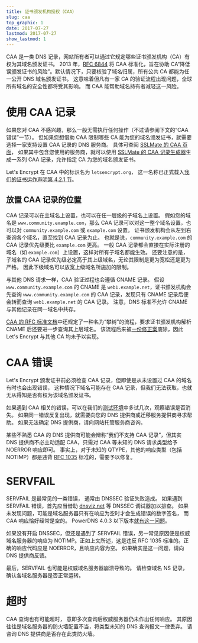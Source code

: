 ```yaml
---
title: 证书颁发机构授权（CAA）
slug: caa
top_graphic: 1
date: 2017-07-27
lastmod: 2017-07-27
show_lastmod: 1
---
```



CAA 是一类 DNS 记录，网站所有者可以通过它规定哪些证书颁发机构（CA）有权为其域名颁发证书。 2013 年，[RFC 6844](https://tools.ietf.org/html/rfc6844) 将 CAA 标准化，旨在协助 CA“降低误颁发证书的风险”。默认情况下，只要核验了域名归属，所有公共 CA 都能为任一公开 DNS 域名颁发证书。 这意味着但凡有一家 CA 的验证流程出现问题，全球所有域名的安全性都将受其影响。 而 CAA 能帮助域名持有者减轻这一风险。

# 使用 CAA 记录

如果您对 CAA 不感兴趣，那么一般无需执行任何操作（不过请参阅下文的“CAA 错误”一节）。 但如果您想借助 CAA 限制哪些 CA 能为您的域名颁发证书，就需要选择一家支持设置 CAA 记录的 DNS 服务商。 具体可查阅 [SSLMate 的 CAA 页面](https://sslmate.com/caa/support)， 如果其中包含您使用的服务商，就可以使用 [SSLMate 的 CAA 记录生成器](https://sslmate.com/caa/)生成一系列 CAA 记录，允许指定 CA 为您的域名颁发证书。

Let's Encrypt 在 CAA 中的标识名为 `letsencrypt.org`， 这一名称已正式载入[我们的证书运作声明第 4.2.1 节](/repository)。

## 放置 CAA 记录的位置

CAA 记录可以在主域名上设置，也可以在任一层级的子域名上设置。 假如您的域名是 `www.community.example.com`，那么 CAA 记录可以对这一整个域名设置，也可以对 `community.example.com` 或 `example.com` 设置。 证书颁发机构会从左到右查询各个域名，直至找到 CAA 记录为止。 也就是说，`community.example.com` 的 CAA 记录优先级要比 `example.com` 更高。 一般 CAA 记录都会直接在实际注册的域名（如 `example.com`）上设置，这样对所有子域名都能生效。 还要注意的是，子域名的 CAA 记录优先级必定高于其上级域名，无论其限制是更为宽松还是更为严格。 因此下级域名可以放宽上级域名所施加的限制。

与其他 DNS 请求一样，CAA 验证过程也会遵循 CNAME 记录。 假设 `www.community.example.com` 的 CNAME 是 `web1.example.net`，证书颁发机构会先查询 `www.community.example.com` 的 CAA 记录，发现只有 CNAME 记录后便会转而查询 `web1.example.net` 的 CAA 记录。 注意，DNS 标准不允许 CNAME 与其他记录在同一域名中共存。

[CAA 的 RFC 标准文档](https://tools.ietf.org/html/rfc6844)中还规定了一种名为“攀树”的流程，要求证书颁发机构解析 CNAME 后还要进一步查询其上层域名。 该流程后来被[一份修正案](https://www.rfc-editor.org/errata/eid5065)废除，因此 Let's Encrypt 与其他 CA 均未予以实现。

# CAA 错误

Let's Encrypt 颁发证书前必须检查 CAA 记录，但即使是从未设置过 CAA 的域名有时也会出现错误， 这种情况下域名可能存在 CAA 记录，但我们无法获取，也就无从得知是否有权为该域名颁发证书。

如果遇到 CAA 相关的错误，可以在我们的[测试环境](/docs/staging-environment)中多试几次，观察错误是否消失。 如果同一错误反复出现，就需要向您的 DNS 提供商或迁移服务提供商寻求帮助。 如果无法确定 DNS 提供商，请向网站托管服务商咨询。

某些不熟悉 CAA 的 DNS 提供商可能会辩称“我们不支持 CAA 记录”，但其实 DNS 提供商不必主动适配 CAA，只需对 CAA 等未知的 DNS 请求类型给予 NOERROR 响应即可。 事实上，对于未知的 QTYPE，其他的响应类型（包括 NOTIMP）都是违背 [RFC 1035](https://tools.ietf.org/html/rfc1035) 标准的，需要予以修复。

# SERVFAIL

SERVFAIL 是最常见的一类错误， 通常由 DNSSEC 验证失败造成。 如果遇到 SERVFAIL 错误，首先应当借助 [dnsviz.net](http://dnsviz.net/) 等 DNSSEC 调试器加以排查。 如果未发现问题，可能是域名服务器只有在响应为空时才会生成错误的数字签名， 而 CAA 响应恰好经常是空的。  PowerDNS 4.0.3 以下版本[就有这一问题](https://community.letsencrypt.org/t/caa-servfail-changes/38298/2?u=jsha)。

如果没有开启 DNSSEC，但还是遇到了 SERVFAIL 错误，另一常见原因便是权威域名服务器的响应为 NOTIMP。正如上文所述，这是违反 RFC 1035 标准的。正确的响应代码应是 NOERROR，且响应内容为空。 如果确实是这一问题，请向 DNS 提供商反馈。

最后，SERVFAIL 也可能是权威域名服务器崩溃导致的。 请检查域名 NS 记录，确认各域名服务器是否正常运转。

# 超时

CAA 查询也有可能超时， 意即多次查询后权威服务器仍未作出任何响应。 其原因往往是域名服务器的防火墙配置不当，将类型未知的 DNS 查询报文一律丢弃。 请咨询 DNS 提供商是否存在此类防火墙。
